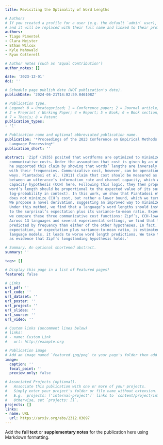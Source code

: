 ```yaml
---
title: Revisiting the Optimality of Word Lengths

# Authors
# If you created a profile for a user (e.g. the default `admin` user), write the username (folder name) here
# and it will be replaced with their full name and linked to their profile.
authors:
- Tiago Pimentel
- Clara Meister
- Ethan Wilcox
- Kyle Mahowald
- Ryan Cotterell

# Author notes (such as 'Equal Contribution')
author_notes: []

date: '2023-12-01'
doi: ''

# Schedule page publish date (NOT publication's date).
publishDate: '2024-06-21T14:02:59.046108Z'

# Publication type.
# Legend: 0 = Uncategorized; 1 = Conference paper; 2 = Journal article;
# 3 = Preprint / Working Paper; 4 = Report; 5 = Book; 6 = Book section;
# 7 = Thesis; 8 = Patent
publication_types:
- '1'

# Publication name and optional abbreviated publication name.
publication: '*Proceedings of the 2023 Conference on Empirical Methods in Natural
  Language Processing*'
publication_short: ''

abstract: 'Zipf (1935) posited that wordforms are optimized to minimize utterances’
  communicative costs. Under the assumption that cost is given by an utterance’s length,
  he supported this claim by showing that words’ lengths are inversely correlated
  with their frequencies. Communicative cost, however, can be operationalized in different
  ways. Piantadosi et al. (2011) claim that cost should be measured as the distance
  between an utterance’s information rate and channel capacity, which we dub the channel
  capacity hypothesis (CCH) here. Following this logic, they then proposed that a
  word’s length should be proportional to the expected value of its surprisal (negative
  log-probability in context). In this work, we show that Piantadosi et al.’s derivation
  does not minimize CCH’s cost, but rather a lower bound, which we term CCH-lower.
  We propose a novel derivation, suggesting an improved way to minimize CCH’s cost.
  Under this method, we find that a language’s word lengths should instead be proportional
  to the surprisal’s expectation plus its variance-to-mean ratio. Experimentally,
  we compare these three communicative cost functions: Zipf’s, CCH-lower , and CCH.
  Across 13 languages and several experimental settings, we find that length is better
  predicted by frequency than either of the other hypotheses. In fact, when surprisal’s
  expectation, or expectation plus variance-to-mean ratio, is estimated using better
  language models, it leads to worse word length predictions. We take these results
  as evidence that Zipf’s longstanding hypothesis holds.'

# Summary. An optional shortened abstract.
summary: ''

tags: []

# Display this page in a list of Featured pages?
featured: false

# Links
url_pdf: ''
url_code: ''
url_dataset: ''
url_poster: ''
url_project: ''
url_slides: ''
url_source: ''
url_video: ''

# Custom links (uncomment lines below)
# links:
# - name: Custom Link
#   url: http://example.org

# Publication image
# Add an image named `featured.jpg/png` to your page's folder then add a caption below.
image:
  caption: ''
  focal_point: ''
  preview_only: false

# Associated Projects (optional).
#   Associate this publication with one or more of your projects.
#   Simply enter your project's folder or file name without extension.
#   E.g. `projects: ['internal-project']` links to `content/project/internal-project/index.md`.
#   Otherwise, set `projects: []`.
projects: []
links:
- name: URL
  url: https://arxiv.org/abs/2312.03897
---
```


Add the **full text** or **supplementary notes** for the publication here using Markdown formatting.
